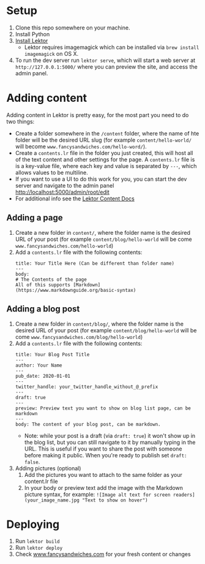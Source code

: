 # Setup

1. Clone this repo somewhere on your machine.
2. Install Python
3. [Install Lektor](https://www.getlektor.com/docs/installation/)
    - Lektor requires imagemagick which can be installed via `brew install imagemagick` on OS X.
4. To run the dev server run `lektor serve`, which will start a web server at
`http://127.0.0.1:5000/` where you can preview the site, and access the admin panel.

# Adding content

Adding content in Lektor is pretty easy, for the most part you need to do two things:
* Create a folder somewhere in the `/content` folder, where the name of hte folder will be the
desired URL slug (for example `content/hello-world/` will become
`www.fancysandwiches.com/hello-word/`).
* Create a `contents.lr` file in the folder you just created, this will host all of the text content
and other settings for the page. A `contents.lr` file is is a key-value file, where each key and
value is separated by `---`, which allows values to be multiline.
* If you want to use a UI to do this work for you, you can start the dev server and navigate to the
admin panel [http://localhost:5000/admin/root/edit](http://localhost:5000/admin/root/edit)
* For additional info see the [Lektor Content Docs](https://www.getlektor.com/docs/content/)

## Adding a page
1. Create a new folder in `content/`, where the folder name is the desired URL of your post
(for example `content/blog/hello-world` will be come `www.fancysandwiches.com/hello-world`)
2. Add a `contents.lr` file with the following contents:
    ```
    title: Your Title Here (Can be different than folder name)
    ---
    body:
    # The Contents of the page
    All of this supports [Markdown](https://www.markdownguide.org/basic-syntax)
    ```

## Adding a blog post
1. Create a new folder in `content/blog/`, where the folder name is the desired URL of your post
(for example `content/blog/hello-world` will be come `www.fancysandwiches.com/blog/hello-world`)
2. Add a `contents.lr` file with the following contents:
    ```
    title: Your Blog Post Title
    ---
    author: Your Name
    ---
    pub_date: 2020-01-01
    ---
    twitter_handle: your_twitter_handle_without_@_prefix
    ---
    draft: true
    ---
    preview: Preview text you want to show on blog list page, can be markdown
    ---
    body: The content of your blog post, can be markdown.
    ```
    - Note: while your post is a draft (via `draft: true`) it won't show up in the blog list, but
    you can still navigate to it by manually typing in the URL. This is useful if you want to share
    the post with someone before making it public. When you're ready to publish set `draft: false`.
3. Adding pictures (optional)
    1. Add the pictures you want to attach to the same folder as your content.lr file
    2. In your body or preview text add the image with the Markdown picture syntax, for example:
    `![Image alt text for screen readers](your_image_name.jpg "Text to show on hover")`

# Deploying
1. Run `lektor build`
2. Run `lektor deploy`
3. Check www.fancysandwiches.com for your fresh content or changes